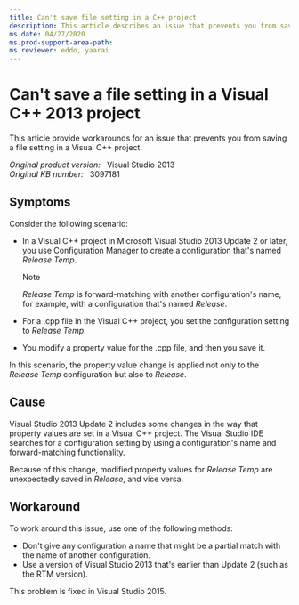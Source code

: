 ```yaml
---
title: Can't save file setting in a C++ project
description: This article describes an issue that prevents you from saving a file setting in a Visual C++ project. Workarounds are provided. This problem is fixed on Visual Studio 2015.
ms.date: 04/27/2020
ms.prod-support-area-path:
ms.reviewer: eddo, yaarai
---
```

# Can't save a file setting in a Visual C++ 2013 project

This article provide workarounds for an issue that prevents you from saving a file setting in a Visual C++ project.

_Original product version:_ &nbsp; Visual Studio 2013  
_Original KB number:_ &nbsp; 3097181

## Symptoms

Consider the following scenario:

- In a Visual C++ project in Microsoft Visual Studio 2013 Update 2 or later, you use Configuration Manager to create a configuration that's named *Release Temp*.

    > [!NOTE]
    > *Release Temp* is forward-matching with another configuration's name, for example, with a configuration that's named *Release*.

- For a .cpp file in the Visual C++ project, you set the configuration setting to *Release Temp*.
- You modify a property value for the .cpp file, and then you save it.

In this scenario, the property value change is applied not only to the *Release Temp* configuration but also to *Release*.

## Cause

Visual Studio 2013 Update 2 includes some changes in the way that property values are set in a Visual C++ project. The Visual Studio IDE searches for a configuration setting by using a configuration's name and forward-matching functionality.

Because of this change, modified property values for *Release Temp* are unexpectedly saved in *Release*, and vice versa.

## Workaround

To work around this issue, use one of the following methods:

- Don't give any configuration a name that might be a partial match with the name of another configuration.
- Use a version of Visual Studio 2013 that's earlier than Update 2 (such as the RTM version).

This problem is fixed in Visual Studio 2015.
